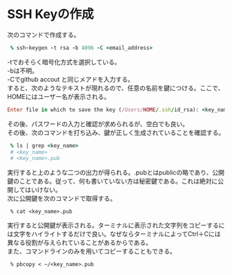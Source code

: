 # SSH Keyの作成
次のコマンドで作成する。
```ruby:qiita.rb
 % ssh-keygen -t rsa -b 4096 -C <email_address>
```
-tでおそらく暗号化方式を選択している。  
-bは不明。  
-Cでgithub accout と同じメアドを入力する。  
すると、次のようなテキストが現れるので、任意の名前を鍵につける。ここで、HOMEにはユーザー名が表示される。
```ruby:qiita.rb
Enter file in which to save the key (/Users/HOME/.ssh/id_rsa): <key_name>
```
その後、パスワードの入力と確認が求められるが、空白でも良い。  
その後、次のコマンドを打ち込み、鍵が正しく生成されていることを確認する。
```ruby:qiita.rb
 % ls | grep <key_name>
 # <key_name>
 # <key_name>.pub
```
実行すると上のような二つの出力が得られる。.pubとはpublicの略であり、公開鍵のことである。従って、何も書いていない方は秘密鍵である。これは絶対に公開してはいけない。  
次に公開鍵を次のコマンドで取得する。
```ruby:qiita
 % cat <key_name>.pub
```
実行すると公開鍵が表示される。ターミナルに表示された文字列をコピーするには文字をハイライトするだけで良い。なぜならターミナルによってCtrl＋Cには異なる役割が与えられていることがあるからである。  
また、コマンドラインのみを用いてコピーすることもできる。
```ruby:qiita
 % pbcopy < ~/<key_name>.pub
```
